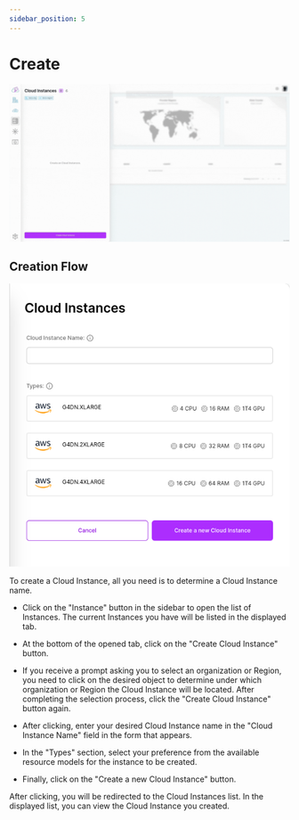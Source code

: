 ```yaml
---
sidebar_position: 5
---
```


# Create

![To create a Cloud Instance, all you need is to determine a Cloud Instance name.](./img/create-instance.gif)

## Creation Flow

![Create Instance](./img/create-instance.png)

To create a Cloud Instance, all you need is to determine a Cloud Instance name.

- Click on the "Instance" button in the sidebar to open the list of Instances. The current Instances you have will be listed in the displayed tab.

- At the bottom of the opened tab, click on the "Create Cloud Instance" button.

- If you receive a prompt asking you to select an organization or Region, you need to click on the desired object to determine under which organization or Region the Cloud Instance will be located. After completing the selection process, click the "Create Cloud Instance" button again.

- After clicking, enter your desired Cloud Instance name in the "Cloud Instance Name" field in the form that appears.

- In the "Types" section, select your preference from the available resource models for the instance to be created.

- Finally, click on the "Create a new Cloud Instance" button.

After clicking, you will be redirected to the Cloud Instances list. In the displayed list, you can view the Cloud Instance you created.
